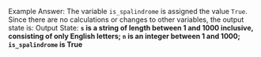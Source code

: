 Example Answer:
The variable `is_spalindrome` is assigned the value `True`. Since there are no calculations or changes to other variables, the output state is:
Output State: **`s` is a string of length between 1 and 1000 inclusive, consisting of only English letters; `n` is an integer between 1 and 1000; `is_spalindrome` is True**